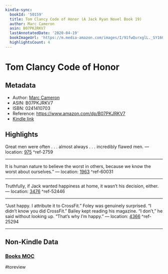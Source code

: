 ```yaml
---
kindle-sync:
  bookId: '50159'
  title: Tom Clancy Code of Honor (A Jack Ryan Novel Book 19)
  author: Marc Cameron
  asin: B07PKJRKV7
  lastAnnotatedDate: '2020-04-19'
  bookImageUrl: 'https://m.media-amazon.com/images/I/91fwQurxglL._SY160.jpg'
  highlightsCount: 4
---
```

# Tom Clancy Code of Honor
## Metadata
* Author: [Marc Cameron](https://www.amazon.comundefined)
* ASIN: B07PKJRKV7
* ISBN: 0241410703
* Reference: https://www.amazon.com/dp/B07PKJRKV7
* [Kindle link](kindle://book?action=open&asin=B07PKJRKV7)

## Highlights
Great men were often . . . almost always . . . incredibly flawed men. — location: [975](kindle://book?action=open&asin=B07PKJRKV7&location=975) ^ref-2759

---
It is human nature to believe the worst in others, because we know the worst about ourselves.” — location: [1963](kindle://book?action=open&asin=B07PKJRKV7&location=1963) ^ref-60031

---
Truthfully, if Jack wanted happiness at home, it wasn’t his decision, either. — location: [3476](kindle://book?action=open&asin=B07PKJRKV7&location=3476) ^ref-52446

---
“Just happy. I attribute it to CrossFit.” Foley was genuinely surprised. “I didn’t know you did CrossFit.” Bailey kept reading his magazine. “I don’t,” he said without looking up. “That’s why I’m happy.” — location: [4366](kindle://book?action=open&asin=B07PKJRKV7&location=4366) ^ref-25294

---
## Non-Kindle Data
### [Books MOC](Books%20MOC.md)
#toreview
